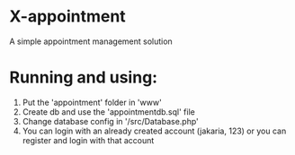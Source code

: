 # X-appointment
A simple appointment management solution

# Running and using: 
1. Put the 'appointment' folder in 'www'
2. Create db and use the 'appointmentdb.sql' file
3. Change database config in '/src/Database.php'
4. You can login with an already created account (jakaria, 123) or you can register and login with that account
